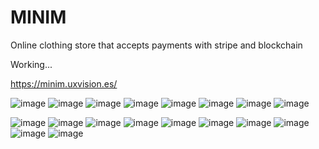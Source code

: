 # MINIM
Online clothing store that accepts payments with stripe and blockchain



Working...

https://minim.uxvision.es/

![image](https://github.com/muquifuler/MINIM/assets/57547835/ba51239e-7c91-401d-93a4-953179a7a8e2)
![image](https://github.com/muquifuler/MINIM/assets/57547835/477c8239-cfc3-484c-b4c0-87e2c45096f2)
![image](https://github.com/muquifuler/MINIM/assets/57547835/47c5d585-570d-426b-9af4-fd97af783543)
![image](https://github.com/muquifuler/MINIM/assets/57547835/0e00ee20-93a4-470c-815b-3864b307f3f1)
![image](https://github.com/muquifuler/MINIM/assets/57547835/e8f66b19-69f9-48b5-983e-30f351640b32)
![image](https://github.com/muquifuler/MINIM/assets/57547835/d1e46fa6-c164-486b-bcbe-e40bd6281815)
![image](https://github.com/muquifuler/MINIM/assets/57547835/0335ec31-4de1-494b-957b-57bfd327626b)
![image](https://github.com/muquifuler/MINIM/assets/57547835/538928b9-691d-455b-bfc5-56f3465e1e56)




![image](https://github.com/muquifuler/MINIM/assets/57547835/f0b178f7-1fbb-4d2e-8ce4-c4e938f34b32)
![image](https://github.com/muquifuler/MINIM/assets/57547835/e26df4d3-22d6-4349-b8d2-0a1d5bcce4dc)
![image](https://github.com/muquifuler/MINIM/assets/57547835/7806027f-108e-47b7-ba45-b919f618061e)
![image](https://github.com/muquifuler/MINIM/assets/57547835/8ee46d8b-631d-4fa5-9c29-e668fea0a10d)
![image](https://github.com/muquifuler/MINIM/assets/57547835/169a1c40-674b-4f60-91e4-f1a173768976)
![image](https://github.com/muquifuler/MINIM/assets/57547835/4bf93e54-1abc-42c4-b111-d8d94e4cad18)
![image](https://github.com/muquifuler/MINIM/assets/57547835/828df9e3-dfa3-42cb-bf17-c10eeb9e6d6f)
![image](https://github.com/muquifuler/MINIM/assets/57547835/24fba160-bb0e-4918-a5de-c097b3edef62)
![image](https://github.com/muquifuler/MINIM/assets/57547835/c5b9adba-6419-4c7d-ba0f-953dd744c1c5)
![image](https://github.com/muquifuler/MINIM/assets/57547835/b01d0dc4-d698-4c4a-bcd1-44e533848362)
